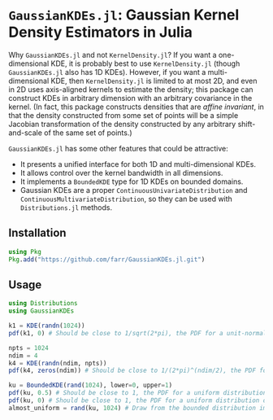 # `GaussianKDEs.jl`: Gaussian Kernel Density Estimators in Julia

Why `GaussianKDEs.jl` and not `KernelDensity.jl`?  If you want a one-dimensional
KDE, it is probably best to use `KernelDensity.jl` (though `GaussianKDEs.jl`
also has 1D KDEs).  However, if you want a multi-dimensional KDE, then
`KernelDensity.jl` is limited to at most 2D, and even in 2D uses axis-aligned
kernels to estimate the density; this package can construct KDEs in arbitrary
dimension with an arbitrary covariance in the kernel.  (In fact, this package
constructs densities that are *affine invariant*, in that the density
constructed from some set of points will be a simple Jacobian transformation of
the density constructed by any arbitrary shift-and-scale of the same set of
points.)

`GaussianKDEs.jl` has some other features that could be attractive:

* It presents a unified interface for both 1D and multi-dimensional KDEs.
* It allows control over the kernel bandwidth in all dimensions.
* It implements a `BoundedKDE` type for 1D KDEs on bounded domains.
* Gaussian KDEs are a proper `ContinuousUnivariateDistribution` and
  `ContinuousMultivariateDistribution`, so they can be used with
  `Distributions.jl` methods.

## Installation

```julia
using Pkg
Pkg.add("https://github.com/farr/GaussianKDEs.jl.git")
```

## Usage

```julia
using Distributions
using GaussianKDEs

k1 = KDE(randn(1024))
pdf(k1, 0) # Should be close to 1/sqrt(2*pi), the PDF for a unit-normal at the origin

npts = 1024
ndim = 4
k4 = KDE(randn(ndim, npts))
pdf(k4, zeros(ndim)) # Should be close to 1/(2*pi)^(ndim/2), the PDF for a unit-normal at the origin

ku = BoundedKDE(rand(1024), lower=0, upper=1)
pdf(ku, 0.5) # Should be close to 1, the PDF for a uniform distribution on [0,1]
pdf(ku, 0) # Should be close to 1, the PDF for a uniform distribution on [0,1]
almost_uniform = rand(ku, 1024) # Draw from the bounded distribution implied by the KDE.
```